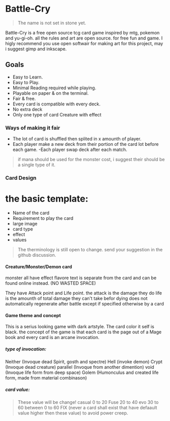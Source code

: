 # Battle-Cry
> The name is not set in stone yet.

Battle-Cry is a free open source tcg card game inspired by mtg, pokemon and yu-gi-oh. all the rules and art are open source. for free fun and game.
I higly recommend you use open softwair for making art for this project, may i suggest gimp and inkscape.

## Goals
- Easy to Learn.
- Easy to Play.
- Minimal Reading required while playing.
- Playable on paper & on the terminal.
- Fair & free.
- Every card is compatible with every deck.
- No extra deck
- Only one type of card Creature with effect

### Ways of making it fair
- The lot of card is shuffled then splited in x amounth of player.
- Each player make a new deck from their portion of the card lot before each game.
 -Each player swap deck after each match.

> if mana should be used for the monster cost, i suggest their should be a single type of it.

### Card Design
# the basic template:
- Name of the card
- Requirement to play the card
- large image
- card type
- effect
- values

> The therminology is still open to change. send your suggestion in the github discussion.
#### Creature/Monster/Demon card
monster all have effect
flavore text is separate from the card and can be found online instead. (NO WASTED SPACE)

They have Attack point and Life point.
the attack is the damage they do
life is the amounth of total damage they can't take befor dying does not automatically regenerate after battle except if specified otherwise by a card


#### Game theme and concept
This is a serius looking game with dark artstyle. 
The card color it self is black.
the concept of the game is that each card is the page out of a Mage book
and every card is an arcane invocation.

##### type of invocation:
Neither (Invoque dead Spirit, gosth and spectre)
Hell (invoke demon)
Crypt (Invoque dead creature)
parallel (Invoque from another dimention)
void (Invoque life form from deep space) 
Golem (Humonculus and created life form, made from material combinason)


##### card value:
> These value will be change!
casual 0 to 20
Fuse 20 to 40
evo 30 to 60
between 0 to 60 FIX (never a card shall exist that have defaault value higher then these value) to avoid power creep.

